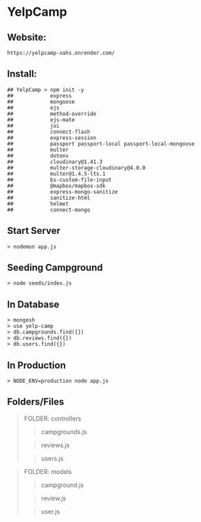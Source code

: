 # YelpCamp
## Website:
```
https://yelpcamp-xahs.onrender.com/
```
## Install: 
```
## YelpCamp > npm init -y
##            express 
##            mongoose 
##            ejs 
##            method-override
##            ejs-mate
##            joi
##            connect-flash
##            express-session
##            passport passport-local passport-local-mongoose
##            multer
##            dotenv
##            cloudinary@1.41.3
##            multer-storage-cloudinary@4.0.0
##            multer@1.4.5-lts.1
##            bs-custom-file-input
##            @mapbox/mapbox-sdk
##            express-mongo-sanitize
##            sanitize-html
##            helmet
##            connect-mongo
```

## Start Server
```
> nodemon app.js
```
## Seeding Campground
```
> node seeds/index.js
```
## In Database
```
> mongosh
> use yelp-camp
> db.campgrounds.find({})
> db.reviews.find({})
> db.users.find({})
```
## In Production
```
> NODE_ENV=production node app.js
```



## Folders/Files
> FOLDER: controllers
>> campgrounds.js
>
>> reviews.js
>
>> users.js

> FOLDER: models
>> campground.js
>
>> review.js
>
>> user.js
